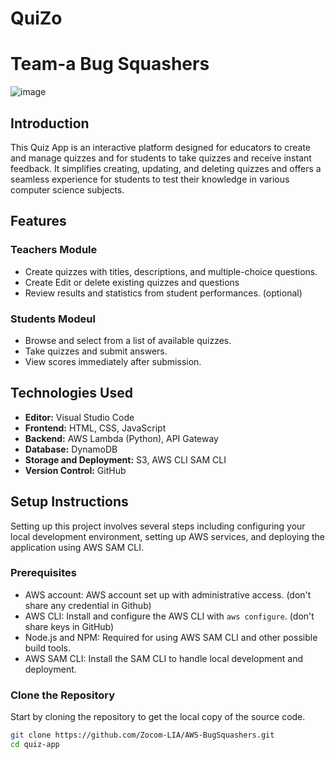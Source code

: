 # QuiZo
# Team-a Bug Squashers
![image](https://github.com/user-attachments/assets/0ac94a65-5d52-4c94-8d8e-b0f4b73524d8)



## Introduction
This Quiz App is an interactive platform designed for educators to create and manage quizzes and for students to take quizzes and receive instant feedback. It simplifies creating, updating, and deleting quizzes and offers a seamless experience for students to test their knowledge in various computer science subjects.

## Features
### Teachers Module
- Create quizzes with titles, descriptions, and multiple-choice questions.
- Create Edit or delete existing quizzes and questions
- Review results and statistics from student performances. (optional)

### Students Modeul
- Browse and select from a list of available quizzes.
- Take quizzes and submit answers.
- View scores immediately after submission.

## Technologies Used
- **Editor:** Visual Studio Code
- **Frontend:** HTML, CSS, JavaScript
- **Backend:** AWS Lambda (Python), API Gateway
- **Database:** DynamoDB
- **Storage and Deployment:** S3, AWS CLI SAM CLI
- **Version Control:** GitHub

## Setup Instructions

Setting up this project involves several steps including configuring your local development environment, setting up AWS services, and deploying the application using AWS SAM CLI.

### Prerequisites
- AWS account: AWS account set up with administrative access. (don't share any credential in Github)
- AWS CLI: Install and configure the AWS CLI with `aws configure`. (don't share keys in GitHub)
- Node.js and NPM: Required for using AWS SAM CLI and other possible build tools.
- AWS SAM CLI: Install the SAM CLI to handle local development and deployment.

### Clone the Repository
Start by cloning the repository to get the local copy of the source code.
```bash
git clone https://github.com/Zocom-LIA/AWS-BugSquashers.git
cd quiz-app
